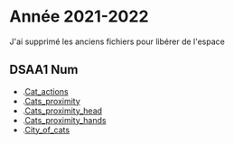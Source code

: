 # Année 2021-2022

J'ai supprimé les anciens fichiers  pour libérer de l'espace

## DSAA1 Num


* .[Cat_actions](https://zuomarage.github.io/zuomarage_paysages/cat_actions.html) 
* .[Cats_proximity](https://zuomarage.github.io/zuomarage_paysages/cats_proximity.html) 
* .[Cats_proximity_head](https://zuomarage.github.io/zuomarage_paysages/cats_proximitty.html)
* .[Cats_proximity_hands](https://zuomarage.github.io/zuomarage_paysages/cats_proximitty.html)
* .[City_of_cats](https://zuomarage.github.io/zuomarage_paysages/cats_proximitty.html)

